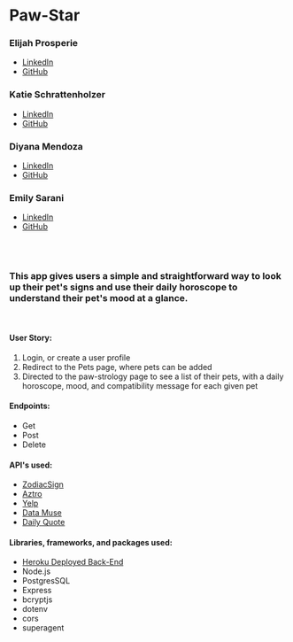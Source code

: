 # Paw-Star
### Elijah Prosperie
- [LinkedIn](https://www.linkedin.com/in/elijahprosperie/)
- [GitHub](https://github.com/ProsperieEli)

### Katie Schrattenholzer
- [LinkedIn](https://www.linkedin.com/in/k-schrattenholzer/)
- [GitHub](https://github.com/k-schrattenholzer)

### Diyana Mendoza
- [LinkedIn](https://www.linkedin.com/in/diyana-mendoza-price/)
- [GitHub](https://github.com/diyanamendoza)
### Emily Sarani
- [LinkedIn](https://www.linkedin.com/in/emily-sarani-2b3074135/)
- [GitHub](https://github.com/EmilyDSarani)
<br>
<br>

### This app gives users a simple and straightforward way to look up their pet's signs and use their daily horoscope to understand their pet's mood at a glance. 
<br>

#### User Story:
1. Login, or create a user profile 
1. Redirect to the Pets page, where pets can be added 
1. Directed to the paw-strology page to see a list of their pets, with a daily horoscope, mood, and compatibility message for each given pet

#### Endpoints:
- Get
- Post
- Delete

#### API's used:
- [ZodiacSign](https://rapidapi.com/hajderr/api/zodiac-sign)
- [Aztro](https://github.com/sameerkumar18/aztro)
- [Yelp](https://www.yelp.com/developers/documentation/v3)
- [Data Muse](https://www.datamuse.com/api/)
- [Daily Quote](https://type.fit/api/quotes)

#### Libraries, frameworks, and packages used:
- [Heroku Deployed Back-End](https://shielded-savannah-39977.herokuapp.com/)
- Node.js
- PostgresSQL
- Express
- bcryptjs
- dotenv
- cors 
- superagent 
